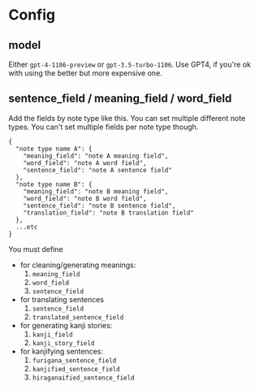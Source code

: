 # Config

## model

Either `gpt-4-1106-preview` or `gpt-3.5-turbo-1106`. Use GPT4, if you're ok with using the better but more expensive one.

## sentence_field / meaning_field / word_field

Add the fields by note type like this. You can set multiple different note types. You can't set
multiple fields per note type though.

```
{
  "note type name A": {
    "meaning_field": "note A meaning field",
    "word_field": "note A word field",
    "sentence_field": "note A sentence field"
  },
  "note type name B": {
    "meaning_field": "note B meaning field",
    "word_field": "note B word field",
    "sentence_field": "note B sentence field",
    "translation_field": "note B translation field"
  },
  ...etc
}
```

You must define

- for cleaning/generating meanings:
  1. `meaning_field`
  2. `word_field`
  3. `sentence_field`
- for translating sentences
  1. `sentence_field`
  2. `translated_sentence_field`
- for generating kanji stories:
  1. `kanji_field`
  2. `kanji_story_field`
- for kanjifying sentences:
  1. `furigana_sentence_field`
  2. `kanjified_sentence_field`
  3. `hiraganaified_sentence_field`

